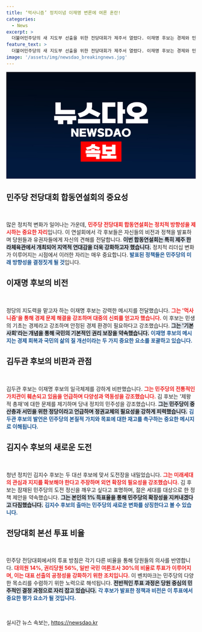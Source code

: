 ```yaml
---
title: ‘먹사니즘’ 정치이념 이재명 변론에 여론 혼란!
categories:
  - News
excerpt: >
  더불어민주당의 새 지도부 선출을 위한 전당대회가 제주서 열렸다. 이재명 후보는 경제와 민생 중심의 먹사니즘을 강조하며 강한 민주당을 다짐했지만, 김두관 후보는 1인 정당 체제를 비판해 긴장감을 더했다. 청년 후보 김지수는 세대 확장을 외치며 새로운 도전을 예고했다.
feature_text: >
  더불어민주당의 새 지도부 선출을 위한 전당대회가 제주서 열렸다. 이재명 후보는 경제와 민생 중심의 먹사니즘을 강조하며 강한 민주당을 다짐했지만, 김두관 후보는 1인 정당 체제를 비판해 긴장감을 더했다. 청년 후보 김지수는 세대 확장을 외치며 새로운 도전을 예고했다.
image: '/assets/img/newsdao_breakingnews.jpg'
---
```


<p><img src="/assets/img/newsdao_breakingnews.jpg" alt="ontimetimes 속보" /></p>

<h2 data-ke-size="size26">민주당 전당대회 합동연설회의 중요성</h2>

<p data-ke-size="size16">&nbsp;</p>

<p>많은 정치적 변화가 일어나는 가운데, <b><span style="color: #ee2323;">민주당 전당대회 합동연설회는 정치적 방향성을 제시하는 중요한 자리</span></b>입니다. 이 연설회에서 각 후보들은 자신들의 비전과 정책을 발표하며 당원들과 유권자들에게 자신의 견해를 전달합니다. <b><span style="background-color: #21538527;">이번 합동연설회는 특히 제주 한라체육관에서 개최되어 지역적 연대감을 더욱 강화하고자 했습니다.</span></b>  정치적 리더십 변화가 이루어지는 시점에서 이러한 자리는 매우 중요합니다. <b><span style="color: #1a5490;">발표된 정책들은 민주당의 미래 방향성을 결정짓게 될 것</span></b>입니다. </p>

<h2 data-ke-size="size26">이재명 후보의 비전</h2>

<p data-ke-size="size16">&nbsp;</p>

<p>정당의 지도력을 맡고자 하는 이재명 후보는 강력한 메시지를 전달했습니다. <b><span style="color: #ee2323;">그는 '먹사니즘'을 통해 경제 문제 해결을 강조하며 대중의 신뢰를 얻고자 했습니다.</span></b> 이 후보는 민생의 기초는 경제라고 강조하며 안정된 경제 환경이 필요하다고 강조했습니다. <b><span style="background-color: #21538527;">그는 '기본사회'라는 개념을 통해 국민의 기본적인 권리 보장을 약속했습니다.</span></b> <b><span style="color: #1a5490;">이재명 후보의 메시지는 경제 회복과 국민의 삶의 질 개선이라는 두 가지 중요한 요소를 포괄하고 있습니다.</span></b> </p>

<h2 data-ke-size="size26">김두관 후보의 비판과 관점</h2>

<p data-ke-size="size16">&nbsp;</p>

<p>김두관 후보는 이재명 후보의 일극체제를 강하게 비판했습니다. <b><span style="color: #ee2323;">그는 민주당의 전통적인 가치관이 훼손되고 있음을 언급하며 다양성과 역동성을 강조했습니다.</span></b> 김 후보는 '제왕적 총재'에 대한 문제를 제기하며 당내 정치의 민주성을 강조했습니다. <b><span style="background-color: #21538527;">그는 민주당이 중산층과 서민을 위한 정당이라고 언급하며 정권교체의 필요성을 강하게 피력했습니다.</span></b> <b><span style="color: #1a5490;">김두관 후보의 발언은 민주당의 본질적 가치와 목표에 대한 재고를 촉구하는 중요한 메시지로 이해됩니다.</span></b></p>

<h2 data-ke-size="size26">김지수 후보의 새로운 도전</h2>

<p data-ke-size="size16">&nbsp;</p>

<p>청년 정치인 김지수 후보는 두 대선 후보에 맞서 도전장을 내밀었습니다. <b><span style="color: #ee2323;">그는 미래세대의 관심과 지지를 확보해야 한다고 주장하며 외연 확장의 필요성을 강조했습니다.</span></b> 김 후보는 잠재된 민주당의 도전 정신을 깨우고 싶다고 표명하며, 젊은 세대를 대상으로 한 정책 제안을 약속했습니다. <b><span style="background-color: #21538527;">그는 본인의 1% 득표율을 통해 민주당의 확장성을 지켜내겠다고 다짐했습니다.</span></b> <b><span style="color: #1a5490;">김지수 후보의 출마는 민주당의 새로운 변화를 상징한다고 볼 수 있습니다.</span></b> </p>

<h2 data-ke-size="size26">전당대회 본선 투표 비율</h2>

<p data-ke-size="size16">&nbsp;</p>

<p>민주당 전당대회에서의 투표 방침은 각기 다른 비율을 통해 당원들의 의사를 반영합니다. <b><span style="color: #ee2323;">대의원 14%, 권리당원 56%, 일반 국민 여론조사 30%의 비율로 투표가 이루어지며, 이는 대표 선출의 공정성을 강화하기 위한 조치입니다.</span></b> 이 벤치마크는 민주당의 다양한 목소리를 수렴하기 위한 노력으로 해석됩니다. <b><span style="background-color: #21538527;">전반적인 투표 과정은 당원 중심의 민주적인 결정 과정으로 자리 잡고 있습니다.</span></b> <b><span style="color: #1a5490;">각 후보가 발표한 정책과 비전은 이 투표에서 중요한 평가 요소가 될 것입니다.</span></b></p>

<p data-ke-size="size16">&nbsp;</p>
실시간 뉴스 속보는, <a href="https://newsdao.kr" rel="dofollow">https://newsdao.kr</a>



